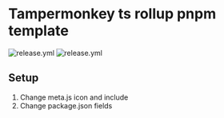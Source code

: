# Tampermonkey ts rollup pnpm template

![release.yml](https://github.com/EnergoStalin/tampermonkey-template/actions/workflows/release.yaml/badge.svg)
![release.yml](https://github.com/EnergoStalin/tampermonkey-template/actions/workflows/lint.yaml/badge.svg)

## Setup
1. Change meta.js icon and include
2. Change package.json fields